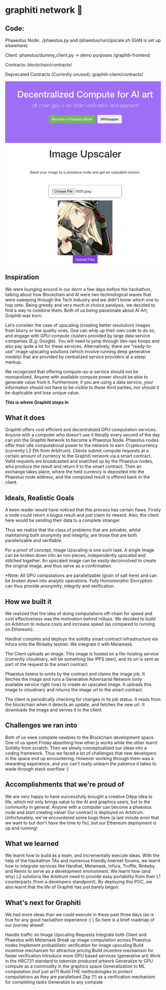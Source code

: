 # graphiti network 🎨

## Code:
Phaaestus Node:
./phaestus.py and /phaestus/runUpscale.sh (GAN is set up elsewhere)

Client:
phaestus/dummy_client.py -> demo purposes
/graphiti-frontend

Contracts:
blockchain/contracts/

Deprecated Contracts (Currently unused):
graphiti-client/contracts/


![sample](sample.png)


## Inspiration
We were lounging around in our dorm a few days before the hackathon, talking about how Blockchain and AI were two technological waves that were sweeping through the Tech Industry and we didn't know which one to hop onto. Being greedy and very much in choice paralysis, we decided to find a way to combine them. Both of us being passionate about AI Art, Graphiti was born.  

Let’s consider the case of upscaling (creating better resolution) images from blurry or low quality ones. One can whip up their own code to do so, and engage with GPU-compute clusters provided by large data service companies (E.g: Google). You will need to jump through dev-ops hoops and also pay quite a lot for these services. Alternatively, there are “ready-to-use” image upscaling solutions (which involve running deep generative models) that are provided by centralized service providers at a steep markup.

 We recognized that offering compute-as-a-service should not be monopolized. Anyone with available compute power should be able to generate value from it.  Furthermore, if you are using a data service, your information should not have to be visible to these third parties, nor should it be duplicable and lose unique value.

**This is where Graphiti steps in**

## What it does
Graphiti offers cost efficient and decentralized GPU computation services. Anyone with a computer who doesn’t use it literally every second of the day can join the Graphiti Network to become a Phaestus Node. Phaestus nodes offer their idle computational power to the network to earn Cryptocurrency (currently L2 Eth from Arbitrum). Clients submit compute requests at a certain amount of currency to the Graphiti network via a smart contract. Valid requests are broadcasted and snatched up by the Phaestus nodes, who produce the result and return it to the smart contract. Then an exchange takes place, where the held currency is deposited into the Phaestus node address, and the computed result is offered back to the client.

## Ideals, Realistic Goals

A keen reader would have noticed that this process has certain flaws. Firstly a node could return a bogus result and just claim its reward. Also, the client here would be sending their data to a complete stranger.

Thus we realize that the class of problems that are solvable, whilst maintaining both anonymity and integrity, are those that are both parallelizable and verifiable.

For a proof of concept, Image Upscaling is one such task. A single image can be broken down into an nxn pieces, independently upscaled and stitched together. An upscaled image can be easily deconvolved to create the original image, and thus serve as a confirmation. 

*Note: All GPU computations are parallelizable (grain of salt here) and can be broken down into analytic operations. Fully Homomorphic Encryption can thus provide anonymity, integrity and verification.


## How we built it

We realized that the idea of doing computations off-chain for speed and cost effectiveness was the motivation behind rollups. We decided to build on Arbitrum to reduce costs and increase speed (as compared to running on Ethereum). 

Hardhat compiles and deploys the solidity smart contract infrastructure via Infura onto the Rinkeby testnet. We integrate it with Metamask.

The Client uploads an image. This image is hosted on a file-hosting service (currently cloudinary, will be something like IPFS later), and its url is sent as part of the request to the smart contract.

Phaestus listens to emits by the contract and claims the image job. It fetches the image and runs a Generative Adversarial Network (only available service right now) to create an upscaled image. It uploads this image to cloudinary and returns the image url to the smart contract. 

The client is periodically checking for changes in its job status. It reads from the blockchain when it detects an update, and fetches the new url. It downloads the image and serves it to the client.

## Challenges we ran into
Both of us were complete newbies to the Blockchain development space. One of us spent Friday absorbing how ether.js works while the other learnt Solidity from scratch. Then we slowly conceptualized our ideas into a coding framework. Thus we faced a lot of challenges that new developers in the space end up encountering. However working through them was a rewarding experience, and you can't really unlearn the patience it takes to wade through stack overflow :)

## Accomplishments that we're proud of
We are very happy to have successfully brought a creative DApp idea to life, which not only brings value to the AI and graphics users, but to the community in general. Anyone with a computer can become a phaestus node and start creating value! Our contract is deployed on Arbitrum. Unfortunately, we've encountered some bugs there (a last minute error that we want to but don't have the time to fix), but our Ethereum deployment is up and running!

## What we learned
We learnt how to build as a team, and incrementally execute ideas. With the help of the Hackathon TAs and numerous friendly Internet forums, we learnt how to integrate services like Hardhat, Metamask, Infura, Truffle, Rinkeby and Remix to serve as a development environment. We learnt how (and why) L2 solutions like Arbitrum need to provide easy portability from their L1 counterparts (from a developers standpoint). By deploying this POC, we also learnt that the life of Graphiti has just barely begun.

## What's next for Graphiti
We had more ideas than we could execute in these past three days (as is true for any good hackathon experience :) ) So here is a brief roadmap of our journey ahead!

Handle traffic on Image Upscaling Requests
Integrate both Client and Phaestus with Metamask
Break up image computation across Phaestus nodes
Implement probabilistic verification for image upscaling
Build incentive mechanism for attractive pricing
Build incentive mechanism for faster verification
Introduce more GPU based services (generative art)
Work in the HRC721 standard to tokenize produced artwork
Generalize to GPU compute as a commodity in the graphics space
Generalization to ML computation (not just art?)
Build FHE methodologies to protect computations as they are parallelised
Zkp (?) as a verification mechanism for completing tasks
Generalize to any compute




